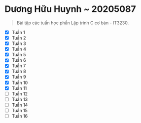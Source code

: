 # Dương Hữu Huynh ~ 20205087

> Bài tập các tuần học phần Lập trình C cơ bản - IT3230.

* [x] Tuần 1
* [x] Tuần 2
* [x] Tuần 3
* [x] Tuần 4
* [x] Tuần 5
* [x] Tuần 6
* [x] Tuần 7
* [x] Tuần 8
* [x] Tuần 9
* [x] Tuần 10
* [x] Tuần 11 
* [ ] Tuần 12 
* [ ] Tuần 13
* [ ] Tuần 14
* [ ] Tuần 15
* [ ] Tuần 16
